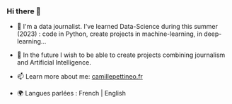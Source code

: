 ### Hi there 👋

- 🔭 I'm a data journalist. I've learned Data-Science during this summer (2023) : code in Python, create projects in machine-learning, in deep-learning...

- 🌱 In the future I wish to be able to create projects combining journalism and Artificial Intelligence.

- 📫 Learn more about me: [camillepettineo.fr](https://camillepettineo.fr/)

- 🌍 Langues parlées : French | English

